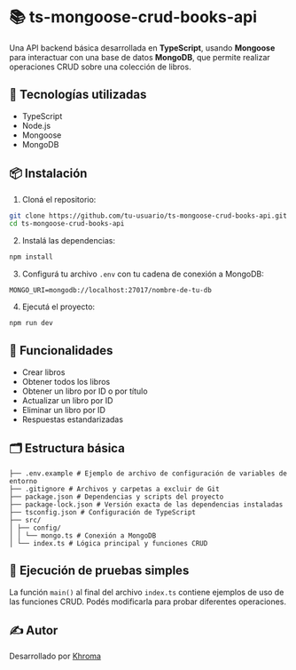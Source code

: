 
# 📚 ts-mongoose-crud-books-api

Una API backend básica desarrollada en **TypeScript**, usando **Mongoose** para interactuar con una base de datos **MongoDB**, que permite realizar operaciones CRUD sobre una colección de libros.

## 🚀 Tecnologías utilizadas

- TypeScript
- Node.js
- Mongoose
- MongoDB

## 📦 Instalación

1. Cloná el repositorio:

```bash
git clone https://github.com/tu-usuario/ts-mongoose-crud-books-api.git
cd ts-mongoose-crud-books-api
```

2. Instalá las dependencias:

```bash
npm install
```

3. Configurá tu archivo `.env` con tu cadena de conexión a MongoDB:

```env
MONGO_URI=mongodb://localhost:27017/nombre-de-tu-db
```

4. Ejecutá el proyecto:

```bash
npm run dev
```

## 🧩 Funcionalidades

- Crear libros
- Obtener todos los libros
- Obtener un libro por ID o por título
- Actualizar un libro por ID
- Eliminar un libro por ID
- Respuestas estandarizadas

## 🗂️ Estructura básica

```
├── .env.example # Ejemplo de archivo de configuración de variables de entorno
├── .gitignore # Archivos y carpetas a excluir de Git
├── package.json # Dependencias y scripts del proyecto
├── package-lock.json # Versión exacta de las dependencias instaladas
├── tsconfig.json # Configuración de TypeScript
├── src/
│ ├── config/
│ │ └── mongo.ts # Conexión a MongoDB
│ └── index.ts # Lógica principal y funciones CRUD
```

## 🧪 Ejecución de pruebas simples

La función `main()` al final del archivo `index.ts` contiene ejemplos de uso de las funciones CRUD. Podés modificarla para probar diferentes operaciones.

## ✍️ Autor

Desarrollado por [Khroma](https://github.com/k-hroma)
